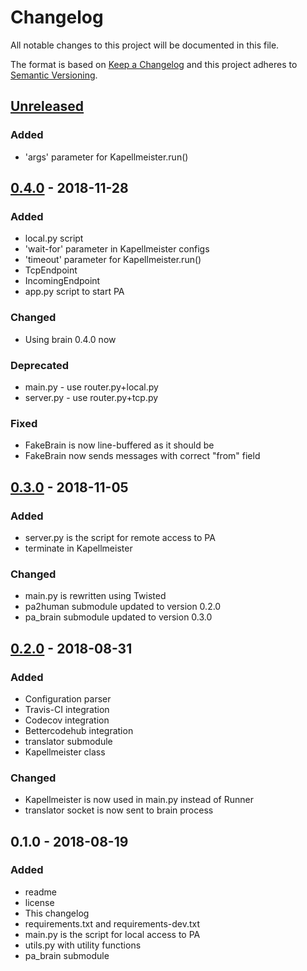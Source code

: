 # Changelog
All notable changes to this project will be documented in this file.

The format is based on [Keep a Changelog](http://keepachangelog.com/en/1.0.0/)
and this project adheres to [Semantic Versioning](http://semver.org/spec/v2.0.0.html).

## [Unreleased]
### Added
- 'args' parameter for Kapellmeister.run()

## [0.4.0] - 2018-11-28
### Added
- local.py script
- 'wait-for' parameter in Kapellmeister configs
- 'timeout' parameter for Kapellmeister.run()
- TcpEndpoint
- IncomingEndpoint
- app.py script to start PA

### Changed
- Using brain 0.4.0 now

### Deprecated
- main.py - use router.py+local.py
- server.py - use router.py+tcp.py

### Fixed
- FakeBrain is now line-buffered as it should be
- FakeBrain now sends messages with correct "from" field

## [0.3.0] - 2018-11-05
### Added
- server.py is the script for remote access to PA
- terminate in Kapellmeister

### Changed
- main.py is rewritten using Twisted
- pa2human submodule updated to version 0.2.0
- pa_brain submodule updated to version 0.3.0

## [0.2.0] - 2018-08-31
### Added
- Configuration parser
- Travis-CI integration
- Codecov integration
- Bettercodehub integration
- translator submodule
- Kapellmeister class

### Changed
- Kapellmeister is now used in main.py instead of Runner
- translator socket is now sent to brain process

## 0.1.0 - 2018-08-19
### Added
- readme
- license
- This changelog
- requirements.txt and requirements-dev.txt
- main.py is the script for local access to PA
- utils.py with utility functions
- pa_brain submodule

[Unreleased]: https://github.com/aragaer/pa-core/compare/v0.4.0...HEAD
[0.4.0]: https://github.com/aragaer/pa-core/compare/v0.3.0...v0.4.0
[0.3.0]: https://github.com/aragaer/pa-core/compare/v0.2.0...v0.3.0
[0.2.0]: https://github.com/aragaer/pa-core/compare/v0.1.0...v0.2.0
